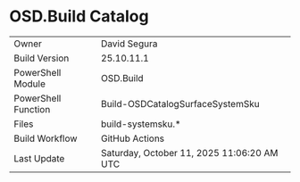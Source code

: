 ﻿# OSD.Build Catalog

| | |
|-|-|
| Owner | David Segura |
| Build Version | 25.10.11.1 |
| PowerShell Module | OSD.Build |
| PowerShell Function | Build-OSDCatalogSurfaceSystemSku |
| Files | build-systemsku.* |
| Build Workflow | GitHub Actions |
| Last Update | Saturday, October 11, 2025 11:06:20 AM UTC |

